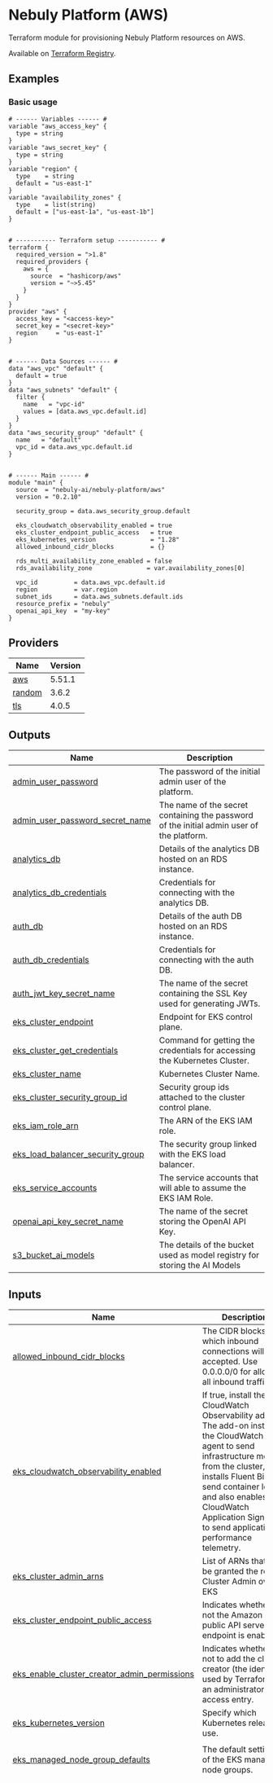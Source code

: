 # Nebuly Platform (AWS)

Terraform module for provisioning Nebuly Platform resources on AWS.

Available on [Terraform Registry](https://registry.terraform.io/modules/nebuly-ai/nebuly-platform/aws/latest).

## Examples

### Basic usage
```hcl
# ------ Variables ------ #
variable "aws_access_key" {
  type = string
}
variable "aws_secret_key" {
  type = string
}
variable "region" {
  type    = string
  default = "us-east-1"
}
variable "availability_zones" {
  type    = list(string)
  default = ["us-east-1a", "us-east-1b"]
}


# ----------- Terraform setup ----------- #
terraform {
  required_version = ">1.8"
  required_providers {
    aws = {
      source  = "hashicorp/aws"
      version = "~>5.45"
    }
  }
}
provider "aws" {
  access_key = "<access-key>"
  secret_key = "<secret-key>"
  region     = "us-east-1"
}


# ------ Data Sources ------ #
data "aws_vpc" "default" {
  default = true
}
data "aws_subnets" "default" {
  filter {
    name   = "vpc-id"
    values = [data.aws_vpc.default.id]
  }
}
data "aws_security_group" "default" {
  name   = "default"
  vpc_id = data.aws_vpc.default.id
}


# ------ Main ------ #
module "main" {
  source  = "nebuly-ai/nebuly-platform/aws"
  version = "0.2.10"

  security_group = data.aws_security_group.default

  eks_cloudwatch_observability_enabled = true
  eks_cluster_endpoint_public_access   = true
  eks_kubernetes_version               = "1.28"
  allowed_inbound_cidr_blocks          = {}

  rds_multi_availability_zone_enabled = false
  rds_availability_zone               = var.availability_zones[0]

  vpc_id          = data.aws_vpc.default.id
  region          = var.region
  subnet_ids      = data.aws_subnets.default.ids
  resource_prefix = "nebuly"
  openai_api_key  = "my-key"
}

```





## Providers

| Name | Version |
|------|---------|
| <a name="provider_aws"></a> [aws](#provider\_aws) | 5.51.1 |
| <a name="provider_random"></a> [random](#provider\_random) | 3.6.2 |
| <a name="provider_tls"></a> [tls](#provider\_tls) | 4.0.5 |


## Outputs

| Name | Description |
|------|-------------|
| <a name="output_admin_user_password"></a> [admin\_user\_password](#output\_admin\_user\_password) | The password of the initial admin user of the platform. |
| <a name="output_admin_user_password_secret_name"></a> [admin\_user\_password\_secret\_name](#output\_admin\_user\_password\_secret\_name) | The name of the secret containing the password of the initial admin user of the platform. |
| <a name="output_analytics_db"></a> [analytics\_db](#output\_analytics\_db) | Details of the analytics DB hosted on an RDS instance. |
| <a name="output_analytics_db_credentials"></a> [analytics\_db\_credentials](#output\_analytics\_db\_credentials) | Credentials for connecting with the analytics DB. |
| <a name="output_auth_db"></a> [auth\_db](#output\_auth\_db) | Details of the auth DB hosted on an RDS instance. |
| <a name="output_auth_db_credentials"></a> [auth\_db\_credentials](#output\_auth\_db\_credentials) | Credentials for connecting with the auth DB. |
| <a name="output_auth_jwt_key_secret_name"></a> [auth\_jwt\_key\_secret\_name](#output\_auth\_jwt\_key\_secret\_name) | The name of the secret containing the SSL Key used for generating JWTs. |
| <a name="output_eks_cluster_endpoint"></a> [eks\_cluster\_endpoint](#output\_eks\_cluster\_endpoint) | Endpoint for EKS control plane. |
| <a name="output_eks_cluster_get_credentials"></a> [eks\_cluster\_get\_credentials](#output\_eks\_cluster\_get\_credentials) | Command for getting the credentials for accessing the Kubernetes Cluster. |
| <a name="output_eks_cluster_name"></a> [eks\_cluster\_name](#output\_eks\_cluster\_name) | Kubernetes Cluster Name. |
| <a name="output_eks_cluster_security_group_id"></a> [eks\_cluster\_security\_group\_id](#output\_eks\_cluster\_security\_group\_id) | Security group ids attached to the cluster control plane. |
| <a name="output_eks_iam_role_arn"></a> [eks\_iam\_role\_arn](#output\_eks\_iam\_role\_arn) | The ARN of the EKS IAM role. |
| <a name="output_eks_load_balancer_security_group"></a> [eks\_load\_balancer\_security\_group](#output\_eks\_load\_balancer\_security\_group) | The security group linked with the EKS load balancer. |
| <a name="output_eks_service_accounts"></a> [eks\_service\_accounts](#output\_eks\_service\_accounts) | The service accounts that will able to assume the EKS IAM Role. |
| <a name="output_openai_api_key_secret_name"></a> [openai\_api\_key\_secret\_name](#output\_openai\_api\_key\_secret\_name) | The name of the secret storing the OpenAI API Key. |
| <a name="output_s3_bucket_ai_models"></a> [s3\_bucket\_ai\_models](#output\_s3\_bucket\_ai\_models) | The details of the bucket used as model registry for storing the AI Models |


## Inputs

| Name | Description | Type | Default | Required |
|------|-------------|------|---------|:--------:|
| <a name="input_allowed_inbound_cidr_blocks"></a> [allowed\_inbound\_cidr\_blocks](#input\_allowed\_inbound\_cidr\_blocks) | The CIDR blocks from which inbound connections will be accepted. Use 0.0.0.0/0 for allowing all inbound traffic | `map(string)` | n/a | yes |
| <a name="input_eks_cloudwatch_observability_enabled"></a> [eks\_cloudwatch\_observability\_enabled](#input\_eks\_cloudwatch\_observability\_enabled) | If true, install the CloudWatch Observability add-on.<br>  The add-on installs the CloudWatch agent to send infrastructure metrics from the cluster, <br>  installs Fluent Bit to send container logs, and also enables CloudWatch Application Signals <br>  to send application performance telemetry. | `bool` | `false` | no |
| <a name="input_eks_cluster_admin_arns"></a> [eks\_cluster\_admin\_arns](#input\_eks\_cluster\_admin\_arns) | List of ARNs that will be granted the role of Cluster Admin over EKS | `set(string)` | `[]` | no |
| <a name="input_eks_cluster_endpoint_public_access"></a> [eks\_cluster\_endpoint\_public\_access](#input\_eks\_cluster\_endpoint\_public\_access) | Indicates whether or not the Amazon EKS public API server endpoint is enabled. | `bool` | n/a | yes |
| <a name="input_eks_enable_cluster_creator_admin_permissions"></a> [eks\_enable\_cluster\_creator\_admin\_permissions](#input\_eks\_enable\_cluster\_creator\_admin\_permissions) | Indicates whether or not to add the cluster creator (the identity used by Terraform) as an administrator via access entry. | `bool` | `true` | no |
| <a name="input_eks_kubernetes_version"></a> [eks\_kubernetes\_version](#input\_eks\_kubernetes\_version) | Specify which Kubernetes release to use. | `string` | n/a | yes |
| <a name="input_eks_managed_node_group_defaults"></a> [eks\_managed\_node\_group\_defaults](#input\_eks\_managed\_node\_group\_defaults) | The default settings of the EKS managed node groups. | <pre>object({<br>    ami_type = string<br>  })</pre> | <pre>{<br>  "ami_type": "AL2_x86_64"<br>}</pre> | no |
| <a name="input_eks_managed_node_groups"></a> [eks\_managed\_node\_groups](#input\_eks\_managed\_node\_groups) | The managed node groups of the EKS cluster. | <pre>map(object({<br>    instance_types             = set(string)<br>    min_size                   = number<br>    max_size                   = number<br>    desired_size               = optional(number)<br>    subnet_ids                 = optional(list(string), null)<br>    ami_type                   = optional(string, "AL2_x86_64")<br>    disk_size_gb               = optional(number, 128)<br>    tags                       = optional(map(string), {})<br>    use_custom_launch_template = optional(bool, false)<br>    labels                     = optional(map(string), {})<br>    taints = optional(set(object({<br>      key : string<br>      value : string<br>      effect : string<br>    })), [])<br>  }))</pre> | <pre>{<br>  "gpu-a10": {<br>    "ami_type": "AL2_x86_64_GPU",<br>    "desired_size": 0,<br>    "disk_size_gb": 128,<br>    "instance_types": [<br>      "g5.12xlarge"<br>    ],<br>    "labels": {<br>      "nebuly.com/accelerator": "nvidia-ampere-a10",<br>      "nvidia.com/gpu.present": "true"<br>    },<br>    "max_size": 1,<br>    "min_size": 0,<br>    "tags": {<br>      "k8s.io/cluster-autoscaler/enabled": "true"<br>    },<br>    "taints": [<br>      {<br>        "effect": "NO_SCHEDULE",<br>        "key": "nvidia.com/gpu",<br>        "value": ""<br>      }<br>    ]<br>  },<br>  "gpu-t4": {<br>    "ami_type": "AL2_x86_64_GPU",<br>    "desired_size": 1,<br>    "disk_size_gb": 128,<br>    "instance_types": [<br>      "g4dn.xlarge"<br>    ],<br>    "labels": {<br>      "nebuly.com/accelerator": "nvidia-tesla-t4",<br>      "nvidia.com/gpu.present": "true"<br>    },<br>    "max_size": 1,<br>    "min_size": 1,<br>    "taints": [<br>      {<br>        "effect": "NO_SCHEDULE",<br>        "key": "nvidia.com/gpu",<br>        "value": ""<br>      }<br>    ]<br>  },<br>  "workers": {<br>    "desired_size": 1,<br>    "instance_types": [<br>      "r5.xlarge"<br>    ],<br>    "max_size": 1,<br>    "min_size": 1<br>  }<br>}</pre> | no |
| <a name="input_eks_service_accounts"></a> [eks\_service\_accounts](#input\_eks\_service\_accounts) | The service accounts that will able to assume the EKS IAM Role. | <pre>list(object({<br>    name : string<br>    namespace : string<br>  }))</pre> | <pre>[<br>  {<br>    "name": "aws-load-balancer-controller",<br>    "namespace": "kube-system"<br>  },<br>  {<br>    "name": "cluster-autoscaler",<br>    "namespace": "kube-system"<br>  },<br>  {<br>    "name": "nebuly",<br>    "namespace": "nebuly"<br>  },<br>  {<br>    "name": "nebuly",<br>    "namespace": "default"<br>  }<br>]</pre> | no |
| <a name="input_openai_api_key"></a> [openai\_api\_key](#input\_openai\_api\_key) | The API Key used for authenticating with OpenAI. | `string` | n/a | yes |
| <a name="input_rds_analytics_instance_type"></a> [rds\_analytics\_instance\_type](#input\_rds\_analytics\_instance\_type) | The instance type of the RDS instance hosting the analytics DB. | `string` | `"db.m7g.xlarge"` | no |
| <a name="input_rds_analytics_storage"></a> [rds\_analytics\_storage](#input\_rds\_analytics\_storage) | Storage settings of the analytics DB. | <pre>object({<br>    allocated_gb : number<br>    max_allocated_gb : number<br>    type : string<br>    iops : optional(number, null)<br>  })</pre> | <pre>{<br>  "allocated_gb": 32,<br>  "max_allocated_gb": 128,<br>  "type": "gp3"<br>}</pre> | no |
| <a name="input_rds_auth_instance_type"></a> [rds\_auth\_instance\_type](#input\_rds\_auth\_instance\_type) | The instance type of the RDS instance hosting the auth DB. | `string` | `"db.t4g.small"` | no |
| <a name="input_rds_auth_storage"></a> [rds\_auth\_storage](#input\_rds\_auth\_storage) | Storage settings of the auth DB. | <pre>object({<br>    allocated_gb : number<br>    max_allocated_gb : number<br>    type : string<br>    iops : optional(number, null)<br>  })</pre> | <pre>{<br>  "allocated_gb": 20,<br>  "max_allocated_gb": 32,<br>  "type": "gp2"<br>}</pre> | no |
| <a name="input_rds_availability_zone"></a> [rds\_availability\_zone](#input\_rds\_availability\_zone) | The availabilty zone of the RDS instances. | `string` | `null` | no |
| <a name="input_rds_backup_retention_period"></a> [rds\_backup\_retention\_period](#input\_rds\_backup\_retention\_period) | The retention period, in days, of the daily backups. | `number` | `14` | no |
| <a name="input_rds_backup_window"></a> [rds\_backup\_window](#input\_rds\_backup\_window) | Description: The daily time range (in UTC) during which automated backups are created if they are enabled. Example: '09:46-10:16'. Must not overlap with maintenance\_window. | `string` | `"03:00-06:00"` | no |
| <a name="input_rds_create_db_subnet_group"></a> [rds\_create\_db\_subnet\_group](#input\_rds\_create\_db\_subnet\_group) | n/a | `bool` | `true` | no |
| <a name="input_rds_db_username"></a> [rds\_db\_username](#input\_rds\_db\_username) | The username to connect with the Postgres RDS databases. | `string` | `"nebulyadmin"` | no |
| <a name="input_rds_maintenance_window"></a> [rds\_maintenance\_window](#input\_rds\_maintenance\_window) | The window to perform maintenance in. Syntax: 'ddd:hh24:mi-ddd:hh24:mi'. Eg: 'Mon:00:00-Mon:03:00'. | `string` | `"Mon:00:00-Mon:03:00"` | no |
| <a name="input_rds_multi_availability_zone_enabled"></a> [rds\_multi\_availability\_zone\_enabled](#input\_rds\_multi\_availability\_zone\_enabled) | If True, provision the RDS instances on multiple availability zones. | `bool` | `true` | no |
| <a name="input_rds_postgres_family"></a> [rds\_postgres\_family](#input\_rds\_postgres\_family) | The PostgreSQL family to use for the RDS instances. | `string` | `"postgres16"` | no |
| <a name="input_rds_postgres_version"></a> [rds\_postgres\_version](#input\_rds\_postgres\_version) | The PostgreSQL version to use for the RDS instances. | `string` | `"16"` | no |
| <a name="input_region"></a> [region](#input\_region) | The region where to provision the resources. | `string` | n/a | yes |
| <a name="input_resource_prefix"></a> [resource\_prefix](#input\_resource\_prefix) | The prefix that will be used for generating resource names. | `string` | n/a | yes |
| <a name="input_security_group"></a> [security\_group](#input\_security\_group) | The security group to use. | <pre>object({<br>    name = string<br>    id   = string<br>  })</pre> | n/a | yes |
| <a name="input_subnet_ids"></a> [subnet\_ids](#input\_subnet\_ids) | The IDs of the subnets to attach to the Platform resources. | `set(string)` | n/a | yes |
| <a name="input_tags"></a> [tags](#input\_tags) | Common tags that will be applied to all resources. | `map(string)` | `{}` | no |
| <a name="input_vpc_id"></a> [vpc\_id](#input\_vpc\_id) | The ID of the VPC to use. | `string` | n/a | yes |

## Resources


- resource.aws_iam_role_policy_attachment.ai_models__eks_reader (/terraform-docs/main.tf#428)
- resource.aws_s3_bucket.ai_models (/terraform-docs/main.tf#424)
- resource.aws_secretsmanager_secret.admin_user_password (/terraform-docs/main.tf#364)
- resource.aws_secretsmanager_secret.auth_jwt_key (/terraform-docs/main.tf#351)
- resource.aws_secretsmanager_secret.openai_api_key (/terraform-docs/main.tf#414)
- resource.aws_secretsmanager_secret.rds_analytics_credentials (/terraform-docs/main.tf#133)
- resource.aws_secretsmanager_secret.rds_auth_credentials (/terraform-docs/main.tf#218)
- resource.aws_secretsmanager_secret_version.admin_user_password (/terraform-docs/main.tf#368)
- resource.aws_secretsmanager_secret_version.auth_jwt_key (/terraform-docs/main.tf#355)
- resource.aws_secretsmanager_secret_version.openai_api_key (/terraform-docs/main.tf#417)
- resource.aws_secretsmanager_secret_version.rds_analytics_password (/terraform-docs/main.tf#136)
- resource.aws_secretsmanager_secret_version.rds_auth_password (/terraform-docs/main.tf#221)
- resource.aws_security_group.eks_load_balancer (/terraform-docs/main.tf#375)
- resource.aws_vpc_security_group_ingress_rule.eks_load_balancer_allow_http (/terraform-docs/main.tf#402)
- resource.aws_vpc_security_group_ingress_rule.eks_load_balancer_allow_https (/terraform-docs/main.tf#393)
- resource.random_password.admin_user_password (/terraform-docs/main.tf#360)
- resource.random_password.rds_analytics (/terraform-docs/main.tf#128)
- resource.random_password.rds_auth (/terraform-docs/main.tf#213)
- resource.random_string.secrets_suffix (/terraform-docs/main.tf#52)
- resource.tls_private_key.auth_jwt (/terraform-docs/main.tf#347)
- data source.aws_caller_identity.current (/terraform-docs/main.tf#20)
- data source.aws_partition.current (/terraform-docs/main.tf#21)
